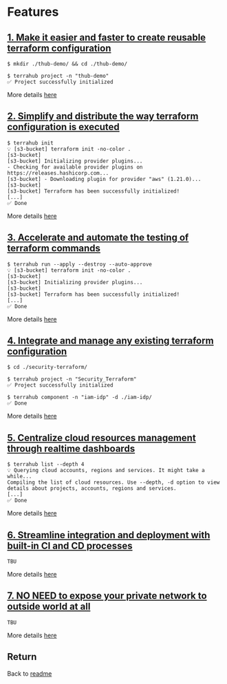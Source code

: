 # Features


## [1. Make it easier and faster to create reusable terraform configuration](features/features1.md)

```shell
$ mkdir ./thub-demo/ && cd ./thub-demo/

$ terrahub project -n "thub-demo"
✅ Project successfully initialized
```

More details [here](features/features1.md)


## [2. Simplify and distribute the way terraform configuration is executed](features/features2.md)

```shell
$ terrahub init
💡 [s3-bucket] terraform init -no-color .
[s3-bucket]
[s3-bucket] Initializing provider plugins...
- Checking for available provider plugins on https://releases.hashicorp.com...
[s3-bucket] - Downloading plugin for provider "aws" (1.21.0)...
[s3-bucket]
[s3-bucket] Terraform has been successfully initialized!
[...]
✅ Done
```

More details [here](features/features2.md)


## [3. Accelerate and automate the testing of terraform commands](features/features3.md)

```shell
$ terrahub run --apply --destroy --auto-approve
💡 [s3-bucket] terraform init -no-color .
[s3-bucket]
[s3-bucket] Initializing provider plugins...
[s3-bucket]
[s3-bucket] Terraform has been successfully initialized!
[...]
✅ Done
```

More details [here](features/features3.md)


## [4. Integrate and manage any existing terraform configuration](features/features4.md)

```shell
$ cd ./security-terraform/

$ terrahub project -n "Security_Terraform"
✅ Project successfully initialized

$ terrahub component -n "iam-idp" -d ./iam-idp/
✅ Done
```

More details [here](features/features4.md)


## [5. Centralize cloud resources management through realtime dashboards](features/features5.md)

```shell
$ terrahub list --depth 4
💡 Querying cloud accounts, regions and services. It might take a while...
Compiling the list of cloud resources. Use --depth, -d option to view details about projects, accounts, regions and services.
[...]
✅ Done
```

More details [here](features/features5.md)


## [6. Streamline integration and deployment with built-in CI and CD processes](features/features6.md)

```
TBU
```

More details [here](features/features6.md)


## [7. NO NEED to expose your private network to outside world at all](features/features7.md)

```
TBU
```

More details [here](features/features7.md)


## Return

Back to [readme](../README.md)
